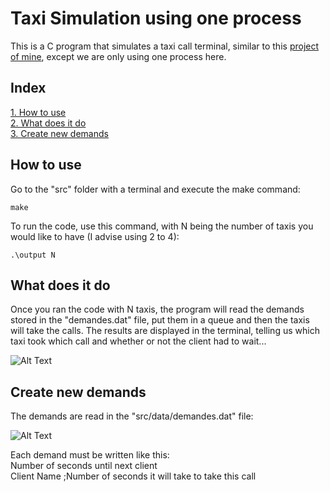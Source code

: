 # Taxi Simulation using one process

This is a C program that simulates a taxi call terminal, similar to this [project of mine](https://github.com/vostertag/taxi-simulation-multi-process), except we are only using one process here.

## Index

[1. How to use](#how-to-us)  
[2. What does it do](#what-does-it-do)  
[3. Create new demands](#create-new-demands)  

## How to use

Go to the "src" folder with a terminal and execute the make command:

```
make
```

To run the code, use this command, with N being the number of taxis you would like to have (I advise using 2 to 4):

```
.\output N
```

## What does it do

Once you ran the code with N taxis, the program will read the demands stored in the "demandes.dat" file, put them in a queue and then the taxis will take the calls. The results are displayed in the terminal, telling us which taxi took which call and whether or not the client had to wait... 

![Alt Text](https://image.ibb.co/fJKkOb/Screenshot_from_2018_01_28_16_05_28.jpg)

## Create new demands

The demands are read in the "src/data/demandes.dat" file:

![Alt Text](https://image.ibb.co/heVEzG/demandes.jpg)

Each demand must be written like this:  
Number of seconds until next client  
Client Name ;Number of seconds it will take to take this call
